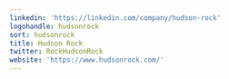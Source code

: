 ```yaml
---
linkedin: 'https://linkedin.com/company/hudson-rock'
logohandle: hudsonrock
sort: hudsonrock
title: Hudson Rock
twitter: RockHudsonRock
website: 'https://www.hudsonrock.com/'
---
```

